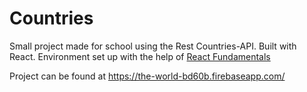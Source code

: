 # Countries

Small project made for school using the Rest Countries-API.
Built with React. Environment set up with the help of <a href="https://reacttraining.com">React Fundamentals</a>

Project can be found at <a href="https://the-world-bd60b.firebaseapp.com/">https://the-world-bd60b.firebaseapp.com/</a>
